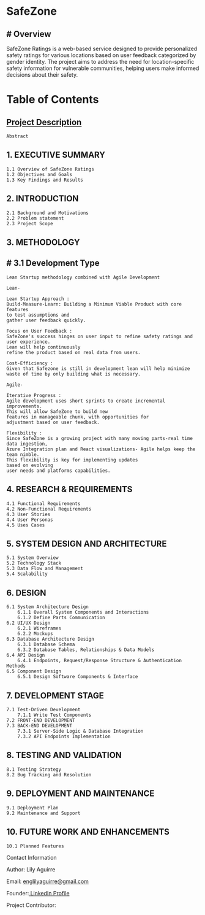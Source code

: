 # SafeZone


## # Overview


SafeZone Ratings is a web-based service designed to provide personalized safety ratings for various locations based on user feedback categorized by gender identity. The project aims to address the need for location-specific safety information for vulnerable communities, helping users make informed decisions about their safety.

# **Table of Contents**

## [Project Description](https://github.com/Lily-CS/SafeZone/tree/main/Project%20Introduction)
    Abstract
##  1. EXECUTIVE SUMMARY
    1.1 Overview of SafeZone Ratings
    1.2 Objectives and Goals
    1.3 Key Findings and Results
##  2. INTRODUCTION
    2.1 Background and Motivations
    2.2 Problem statement
    2.3 Project Scope

##  3. METHODOLOGY
## # 3.1 Development Type

    Lean Startup methodology combined with Agile Development

    Lean-

    Lean Startup Approach :
    Build-Measure-Learn: Building a Minimum Viable Product with core features
    to test assumptions and
    gather user feedback quickly.

    Focus on User Feedback :
    SafeZone's success hinges on user input to refine safety ratings and
    user experience.
    Lean will help continuously
    refine the product based on real data from users.

    Cost-Efficiency :
    Given that Safezone is still in development lean will help minimize waste of time by only building what is necessary.

    Agile-

    Iterative Progress :
    Agile development uses short sprints to create incremental improvements.
    This will allow SafeZone to build new
    features in manageable chunk, with opportunities for
    adjustment based on user feedback.

    Flexibility :
    Since SafeZone is a growing project with many moving parts-real time data ingestion,
    Azure Integration plan and React visualizations- Agile helps keep the team nimble.
    This flexibility is key for implementing updates
    based on evolving
    user needs and platforms capabilities.


##  4. RESEARCH & REQUIREMENTS
    4.1 Functional Requirements
    4.2 Non-Functional Requirements
    4.3 User Stories
    4.4 User Personas
    4.5 Uses Cases
##  5. SYSTEM DESIGN AND ARCHITECTURE
    5.1 System Overview
    5.2 Technology Stack
    5.3 Data Flow and Management
    5.4 Scalability
##  6. DESIGN
    6.1 System Architecture Design
        6.1.1 Overall System Components and Interactions
        6.1.2 Define Parts Communication
    6.2 UI/UX Design
        6.2.1 Wireframes
        6.2.2 Mockups
    6.3 Database Architecture Design
        6.3.1 Database Schema
        6.3.2 Database Tables, Relationships & Data Models
    6.4 API Design
        6.4.1 Endpoints, Request/Response Structure & Authentication Methods
    6.5 Component Design
        6.5.1 Design Software Components & Interface
##  7. DEVELOPMENT STAGE
    7.1 Test-Driven Development
        7.1.1 Write Test Components
    7.2 FRONT-END DEVELOPMENT
    7.3 BACK-END DEVELOPMENT
        7.3.1 Server-Side Logic & Database Integration
        7.3.2 API Endpoints Implementation
## 8. TESTING AND VALIDATION
    8.1 Testing Strategy
    8.2 Bug Tracking and Resolution
## 9. DEPLOYMENT AND MAINTENANCE
    9.1 Deployment Plan
    9.2 Maintenance and Support
## 10. FUTURE WORK AND ENHANCEMENTS
    10.1 Planned Features


Contact Information

Author: Lily Aguirre

Email: englilyaguirre@gmail.com

Founder:[ LinkedIn Profile](https://www.linkedin.com/in/lily-aguirre-9537a31a1/)

Project Contributor: